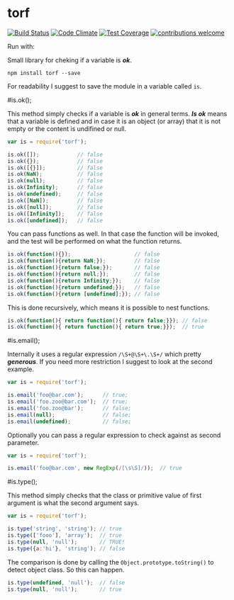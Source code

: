 # torf

[![Build Status](https://travis-ci.org/besarthoxhaj/torf.svg?branch=master)](https://travis-ci.org/besarthoxhaj/torf) [![Code Climate](https://codeclimate.com/github/besarthoxhaj/torf/badges/gpa.svg)](https://codeclimate.com/github/besarthoxhaj/torf) [![Test Coverage](https://codeclimate.com/github/besarthoxhaj/torf/badges/coverage.svg)](https://codeclimate.com/github/besarthoxhaj/torf) [![contributions welcome](https://img.shields.io/badge/contributions-welcome-brightgreen.svg?style=flat)](https://github.com/besarthoxhaj/torf/issues)

Run with:

Small library for cheking if a variable is ***ok***.

	npm install torf --save

For readability I suggest to save the module in a variable called `is`.

#is.ok();

This method simply checks if a variable is ***ok*** in general terms. ***Is ok*** means that a variable is defined and in case it is an object (or array) that it is not empty or the content is undifined or null. 

```js
var is = require('torf');

is.ok([]);            // false
is.ok({});            // false
is.ok([{}]);          // false
is.ok(NaN);           // false
is.ok(null);          // false
is.ok(Infinity);      // false
is.ok(undefined);     // false
is.ok([NaN]);         // false
is.ok([null]);        // false
is.ok([Infinity]);    // false
is.ok([undefined]);   // false
```

You can pass functions as well. In that case the function will be invoked, and the test will be performed on what the function returns.

```js
is.ok(function(){});                    // false
is.ok(function(){return NaN;});         // false
is.ok(function(){return false;});       // false
is.ok(function(){return null;});        // false
is.ok(function(){return Infinity;});    // false
is.ok(function(){return undefined;});   // false
is.ok(function(){return [undefined];}); // false
```

This is done recursively, which means it is possible to nest functions. 

```js
is.ok(function(){ return function(){ return false;}}); // false
is.ok(function(){ return function(){ return true;}});  // true
```

#is.email();

Internally it uses a regular expression `/\S+@\S+\.\S+/` which pretty ***generous***. If you need more restriction I suggest to look at the second example.

```js
var is = require('torf');

is.email('foo@bar.com');      // true;
is.email('foo.zoo@bar.com');  // true;
is.email('foo.zoo@bar');      // false;
is.email(null);               // false;
is.email(undefined);          // false;

```

Optionally you can pass a regular expression to check against as second parameter.

```js
var is = require('torf');

is.email('foo@bar.com', new RegExp(/[\s\S]/));  // true

```

#is.type();

This method simply checks that the class or primitive value of first argument is what the second argument says.

```js
var is = require('torf');

is.type('string', 'string'); // true
is.type(['fooo'], 'array');  // true
is.type(null, 'null');       // TRUE!
is.type({a:'hi'}, 'string'); // false
```

The comparison is done by calling the `Object.prototype.toString()` to detect object class. So this can happen.

```js
is.type(undefined, 'null');  // false
is.type(null, 'null');       // true
```